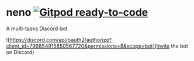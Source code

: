 # neno [![Gitpod ready-to-code](https://img.shields.io/badge/Gitpod-ready--to--code-blue?logo=gitpod)](https://gitpod.io/#https://github.com/Stylix58/neno)
A multi-tasks Discord bot.

![https://discord.com/api/oauth2/authorize?client_id=796854915850567720&permissions=8&scope=bot](Invite the bot on Discord)
